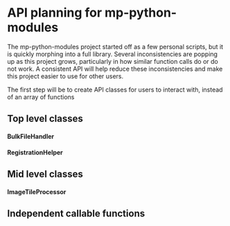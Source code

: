 API planning for mp-python-modules
=========================

The mp-python-modules project started off as a few personal scripts, but it is quickly morphing into a full library.
Several inconsistencies are popping up as this project grows, particularly in how similar function calls do or do not
work.  A consistent API will help reduce these inconsistencies and make this project easier to use for other users.

The first step will be to create API classes for users to interact with, instead of an array of functions

## Top level classes
#### BulkFileHandler
#### RegistrationHelper

## Mid level classes
#### ImageTileProcessor
#### 


## Independent callable functions
